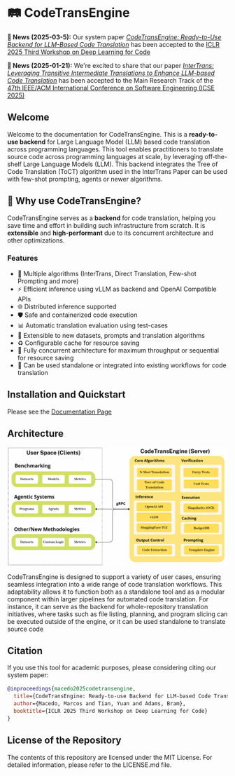 # 🛤️ CodeTransEngine

**🚨 News (2025-03-5):** Our system paper [*CodeTransEngine: Ready-to-Use Backend for LLM-Based Code Translation*](https://openreview.net/pdf?id=9WHJuzjPJf) has been accepted to the [ICLR 2025 Third Workshop on Deep Learning for Code](https://dl4c.github.io/)

**🚨 News (2025-01-21):** We're excited to share that our paper [*InterTrans: Leveraging Transitive Intermediate Translations to Enhance LLM-based Code Translation*](https://arxiv.org/abs/2411.01063) has been accepted to the Main Research Track of the [47th IEEE/ACM International Conference on Software Engineering (ICSE 2025)](https://conf.researchr.org/home/icse-2025)

## Welcome

Welcome to the documentation for CodeTransEngine. This is a **ready-to-use backend** for Large Language Model (LLM) based code translation across programming languages. This tool enables practitioners to translate source code across programming languages at scale, by leveraging off-the-shelf Large Language Models (LLM). This backend integrates the Tree of Code Translation (ToCT) algorithm used in the InterTrans Paper can be used with few-shot prompting, agents or newer algorithms.

## 🌟 Why use CodeTransEngine?

CodeTransEngine serves as a **backend** for code translation, helping you save time and effort in building such infrastructure from scratch. It is **extensible** and **high-performant** due to its concurrent architecture and other optimizations. 

### Features
- 🧠 Multiple algorithms (InterTrans, Direct Translation, Few-shot Prompting and more)
- ⚡ Efficient inference using vLLM as backend and OpenAI Compatible APIs
- 🌐 Distributed inference supported
- 🛡️ Safe and containerized code execution
- 📊 Automatic translation evaluation using test-cases
- 🔧 Extensible to new datasets, prompts and translation algorithms 
- ♻️ Configurable cache for resource saving
- 🚆 Fully concurrent architecture for maximum throughput or sequential for resource saving 
- 🔗 Can be used standalone or integrated into existing workflows for code translation

## Installation and Quickstart

Please see the [Documentation Page](https://codetransengine.github.io/guides/)

## Architecture
![alt text](docs/github/arch.png)

CodeTransEngine is designed to support a variety of user cases, ensuring seamless integration into a wide range of code translation workflows. This adaptability allows it to function both as a standalone tool and as a modular component within larger pipelines for automated code translation. For instance, it can serve as the backend for whole-repository translation initiatives, where tasks
such as file listing, planning, and program slicing can be executed outside of the engine, or it can be
used standalone to translate source code


## Citation
If you use this tool for academic purposes, please considering citing our system paper:

```bibtex
@inproceedings{macedo2025codetransengine,
  title={CodeTransEngine: Ready-to-use Backend for LLM-based Code Translation},
  author={Macedo, Marcos and Tian, Yuan and Adams, Bram},
  booktitle={ICLR 2025 Third Workshop on Deep Learning for Code}
}
```

## License of the Repository
The contents of this repository are licensed under the MIT License. For detailed information, please refer to the LICENSE.md file.
